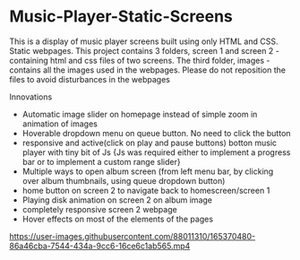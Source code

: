 # Music-Player-Static-Screens
This is a display of music player screens built using only HTML and CSS. Static webpages.
This project contains 3 folders, screen 1 and screen 2 -  containing html and css files of two screens. The third folder, images - contains all the images used in the webpages. 
Please do not reposition the files to avoid disturbances in the webpages


Innovations 
- Automatic image slider on homepage instead of simple zoom in animation of images
- Hoverable dropdown menu on queue button. No need to click the button
- responsive and active(click on play and pause buttons) botton music player with tiny bit of Js {Js was required either to implement a progress bar or to implement a custom range slider}
- Multiple ways to open album screen (from left menu bar, by clicking over album thumbnails, using queue dropdown button)
- home button on screen 2 to navigate back to homescreen/screen 1
- Playing disk animation on screen 2 on album image
- completely responsive screen 2 webpage
- Hover effects on most of the elements of the pages




https://user-images.githubusercontent.com/88011310/165370480-86a46cba-7544-434a-9cc6-16ce6c1ab565.mp4


